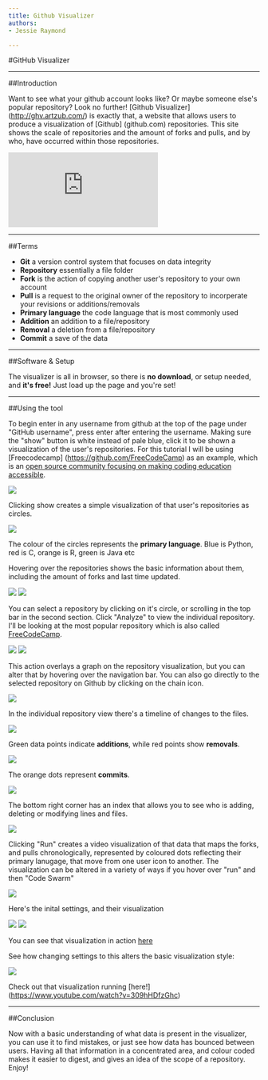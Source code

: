 ```yaml
---
title: Github Visualizer
authors:
- Jessie Raymond

---
```

#GitHub Visualizer
***
##Introduction

Want to see what your github account looks like? Or maybe someone else's popular repository? Look no further! [Github Visualizer] (http://ghv.artzub.com/) is exactly that, a website that allows users to produce a visualization of [Github] (github.com) repositories. This site shows the scale of repositories and the amount of forks and pulls, and by who, have occurred within those repositories.

![](http://s17.photobucket.com/user/Dragon_Tamer13/media/1.jpg.html)
***
##Terms

- **Git** a version control system that focuses on data integrity 
- **Repository** essentially a file folder
- **Fork** is the action of copying another user's repository to your own account
- **Pull** is a request to the original owner of the repository to incorperate your revisions or additions/removals
- **Primary language** the code language that is most commonly used
- **Addition** an addition to a file/repository
- **Removal** a deletion from a file/repository
- **Commit** a save of the data

***
##Software & Setup

The visualizer is all in browser, so there is **no download**, or setup needed, and **it's free!** Just load up the page and you're set!
***

##Using the tool

To begin enter in any username from github at the top of the page under "GitHub username", press enter after entering the username. Making sure the "show" button is white instead of pale blue, click it to be shown a visualization of the user's repositories. For this tutorial I will be using [Freecodecamp] (https://github.com/FreeCodeCamp) as an example, which is an [open source community focusing on making coding education accessible](http://www.freecodecamp.com/). 

![](http://i17.photobucket.com/albums/b99/Dragon_Tamer13/2.jpg)

Clicking show creates a simple visualization of that user's repositories as circles. 

![](http://i17.photobucket.com/albums/b99/Dragon_Tamer13/3.jpg)

The colour of the circles represents the **primary language**. Blue is Python, red is C, orange is R, green is Java etc

Hovering over the repositories shows the basic information about them, including the amount of forks and last time updated. 

![](http://i17.photobucket.com/albums/b99/Dragon_Tamer13/5.png)
![](http://i17.photobucket.com/albums/b99/Dragon_Tamer13/5.png)

You can select a repository by clicking on it's circle, or scrolling in the top bar in the second section. Click "Analyze" to view the individual repository. I'll be looking at the most popular repository which is also called [FreeCodeCamp](https://github.com/FreeCodeCamp/FreeCodeCamp).

![](http://i17.photobucket.com/albums/b99/Dragon_Tamer13/6.png)
![](http://i17.photobucket.com/albums/b99/Dragon_Tamer13/7.png)

This action overlays a graph on the repository visualization, but you can alter that by hovering over the navigation bar. 
You can also go directly to the selected repository on Github by clicking on the chain icon.

![](http://i17.photobucket.com/albums/b99/Dragon_Tamer13/8.png)

In the individual repository view there's a timeline of changes to the files. 

![](http://i17.photobucket.com/albums/b99/Dragon_Tamer13/9.jpg)

Green data points indicate **additions**, while red points show **removals**. 

![](http://i17.photobucket.com/albums/b99/Dragon_Tamer13/10.png)

The orange dots represent **commits**. 

![](http://i17.photobucket.com/albums/b99/Dragon_Tamer13/11.png)

The bottom right corner has an index that allows you to see who is adding, deleting or modifying lines and files.

![](http://i17.photobucket.com/albums/b99/Dragon_Tamer13/12.jpg)

Clicking "Run" creates a video visualization of that data that maps the forks, and pulls chronologically, represented by coloured dots reflecting their primary lanugage, that move from one user icon to another.
The visualization can be altered in a variety of ways if you hover over "run" and then "Code Swarm"

![](http://i17.photobucket.com/albums/b99/Dragon_Tamer13/13.png)

Here's the inital settings, and their visualization 

![](http://i17.photobucket.com/albums/b99/Dragon_Tamer13/14.png)
![](http://i17.photobucket.com/albums/b99/Dragon_Tamer13/15.png)



You can see that visualization in action [here](https://www.youtube.com/watch?v=XOrY2GWo5-U&feature=youtu.be&hd=1) 

See how changing settings to this alters the basic visualization style:

![](http://i17.photobucket.com/albums/b99/Dragon_Tamer13/settings.png)

Check out that visualization running [here!] (https://www.youtube.com/watch?v=309hHDfzGhc)
***
##Conclusion

Now with a basic understanding of what data is present in the visualizer, you can use it to find mistakes, or just see how data has bounced between users. 
Having all that information in a concentrated area, and colour coded makes it easier to digest, and gives an idea of the scope of a repository. 
Enjoy!

